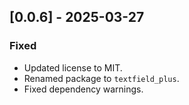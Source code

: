 ## [0.0.6] - 2025-03-27
### Fixed
- Updated license to MIT.
- Renamed package to `textfield_plus`.
- Fixed dependency warnings.
